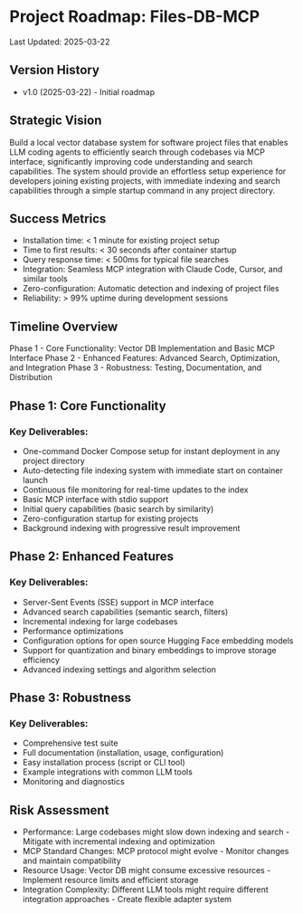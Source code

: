 # Project Roadmap: Files-DB-MCP
Last Updated: 2025-03-22

## Version History
- v1.0 (2025-03-22) - Initial roadmap

## Strategic Vision
Build a local vector database system for software project files that enables LLM coding agents to efficiently search through codebases via MCP interface, significantly improving code understanding and search capabilities. The system should provide an effortless setup experience for developers joining existing projects, with immediate indexing and search capabilities through a simple startup command in any project directory.

## Success Metrics
- Installation time: < 1 minute for existing project setup
- Time to first results: < 30 seconds after container startup 
- Query response time: < 500ms for typical file searches
- Integration: Seamless MCP integration with Claude Code, Cursor, and similar tools
- Zero-configuration: Automatic detection and indexing of project files
- Reliability: > 99% uptime during development sessions

## Timeline Overview
Phase 1 - Core Functionality: Vector DB Implementation and Basic MCP Interface
Phase 2 - Enhanced Features: Advanced Search, Optimization, and Integration
Phase 3 - Robustness: Testing, Documentation, and Distribution

## Phase 1: Core Functionality
### Key Deliverables:
- One-command Docker Compose setup for instant deployment in any project directory
- Auto-detecting file indexing system with immediate start on container launch
- Continuous file monitoring for real-time updates to the index
- Basic MCP interface with stdio support
- Initial query capabilities (basic search by similarity)
- Zero-configuration startup for existing projects
- Background indexing with progressive result improvement

## Phase 2: Enhanced Features
### Key Deliverables:
- Server-Sent Events (SSE) support in MCP interface
- Advanced search capabilities (semantic search, filters)
- Incremental indexing for large codebases
- Performance optimizations
- Configuration options for open source Hugging Face embedding models
- Support for quantization and binary embeddings to improve storage efficiency
- Advanced indexing settings and algorithm selection

## Phase 3: Robustness
### Key Deliverables:
- Comprehensive test suite
- Full documentation (installation, usage, configuration)
- Easy installation process (script or CLI tool)
- Example integrations with common LLM tools
- Monitoring and diagnostics

## Risk Assessment
- Performance: Large codebases might slow down indexing and search - Mitigate with incremental indexing and optimization
- MCP Standard Changes: MCP protocol might evolve - Monitor changes and maintain compatibility
- Resource Usage: Vector DB might consume excessive resources - Implement resource limits and efficient storage
- Integration Complexity: Different LLM tools might require different integration approaches - Create flexible adapter system